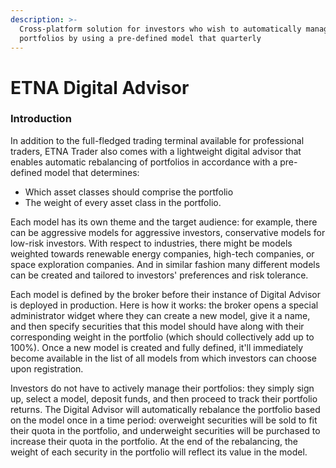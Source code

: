 ```yaml
---
description: >-
  Cross-platform solution for investors who wish to automatically manage their
  portfolios by using a pre-defined model that quarterly
---
```


# ETNA Digital Advisor

### Introduction

In addition to the full-fledged trading terminal available for professional traders, ETNA Trader also comes with a lightweight digital advisor that enables automatic rebalancing of portfolios in accordance with a pre-defined model that determines:

* Which asset classes should comprise the portfolio
* The weight of every asset class in the portfolio.

Each model has its own theme and the target audience: for example, there can be aggressive models for aggressive investors, conservative models for low-risk investors. With respect to industries, there might be models weighted towards renewable energy companies, high-tech companies, or space exploration companies. And in similar fashion many different models can be created and tailored to investors' preferences and risk tolerance. 

Each model is defined by the broker before their instance of Digital Advisor is deployed in production. Here is how it works: the broker opens a special administrator widget where they can create a new model, give it a name, and then specify securities that this model should have along with their corresponding weight in the portfolio \(which should collectively add up to 100%\). Once a new model is created and fully defined, it'll immediately become available in the list of all models from which investors can choose upon registration.

Investors do not have to actively manage their portfolios: they simply sign up, select a model, deposit funds, and then proceed to track their portfolio returns. The Digital Advisor will automatically rebalance the portfolio based on the model once in a time period: overweight securities will be sold to fit their quota in the portfolio, and underweight securities will be purchased to increase their quota in the portfolio. At the end of the rebalancing, the weight of each security in the portfolio will reflect its value in the model.

